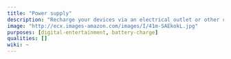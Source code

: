 ```yaml
---
title: "Power supply"
description: "Recharge your devices via an electrical outlet or other charging device."
image: "http://ecx.images-amazon.com/images/I/41m-SAEkokL.jpg"
purposes: [digital-entertainment, battery-charge]
qualities: []
wiki: ~
---
```

